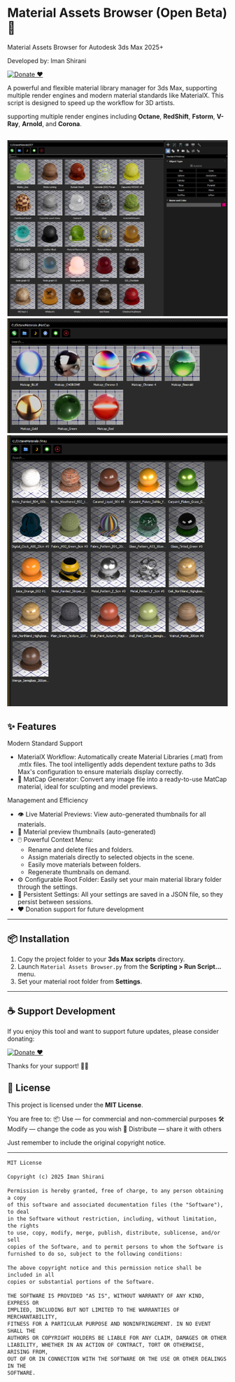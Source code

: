 # Material Assets Browser (Open Beta) 🚀
Material Assets Browser for Autodesk 3ds Max 2025+

Developed by: Iman Shirani

[![Donate ❤️](https://img.shields.io/badge/Donate-PayPal-blue.svg)](https://www.paypal.com/donate/?hosted_button_id=LAMNRY6DDWDC4)


A powerful and flexible material library manager for 3ds Max, supporting multiple render engines and modern material standards like MaterialX. This script is designed to speed up the workflow for 3D artists.

supporting multiple render engines including **Octane**, **RedShift**, **Fstorm**, **V-Ray**, **Arnold**, and **Corona**.

![screenshot](etc/screenshots/overview.jpg)
![screenshot](etc/screenshots/MatCap.png)
![screenshot](etc/screenshots/Vray.png)
---

## ✨ Features

Modern Standard Support
- MaterialX Workflow: Automatically create Material Libraries (.mat) from .mtlx files. The tool intelligently adds dependent texture paths to 3ds Max's configuration to ensure materials display correctly.
- 🎡 MatCap Generator: Convert any image file into a ready-to-use MatCap material, ideal for sculpting and model previews.

Management and Efficiency
- 👁️ Live Material Previews: View auto-generated thumbnails for all materials.
- 🎨 Material preview thumbnails (auto-generated)
- 🖱️ Powerful Context Menu:
  - Rename and delete files and folders.
  - Assign materials directly to selected objects in the scene.
  - Easily move materials between folders.
  - Regenerate thumbnails on demand.
- ⚙️ Configurable Root Folder: Easily set your main material library folder through the settings.
- 💾 Persistent Settings: All your settings are saved in a JSON file, so they persist between sessions.
- ❤️ Donation support for future development

---

## 📦 Installation

1. Copy the project folder to your **3ds Max scripts** directory.
2. Launch `Material Assets Browser.py` from the **Scripting > Run Script...** menu.
3. Set your material root folder from **Settings**.

---

## ☕ Support Development

If you enjoy this tool and want to support future updates, please consider donating:

[![Donate ❤️](https://img.shields.io/badge/Donate-PayPal-blue.svg)](https://www.paypal.com/donate/?hosted_button_id=LAMNRY6DDWDC4)

Thanks for your support! 🙏✨

## 📜 License

This project is licensed under the **MIT License**.

You are free to:
📦 Use — for commercial and non-commercial purposes
🛠️ Modify — change the code as you wish
🚀 Distribute — share it with others

Just remember to include the original copyright notice.

---

```
MIT License

Copyright (c) 2025 Iman Shirani

Permission is hereby granted, free of charge, to any person obtaining a copy
of this software and associated documentation files (the "Software"), to deal
in the Software without restriction, including, without limitation, the rights
to use, copy, modify, merge, publish, distribute, sublicense, and/or sell
copies of the Software, and to permit persons to whom the Software is
furnished to do so, subject to the following conditions:

The above copyright notice and this permission notice shall be included in all
copies or substantial portions of the Software.

THE SOFTWARE IS PROVIDED "AS IS", WITHOUT WARRANTY OF ANY KIND, EXPRESS OR
IMPLIED, INCLUDING BUT NOT LIMITED TO THE WARRANTIES OF MERCHANTABILITY,
FITNESS FOR A PARTICULAR PURPOSE AND NONINFRINGEMENT. IN NO EVENT SHALL THE
AUTHORS OR COPYRIGHT HOLDERS BE LIABLE FOR ANY CLAIM, DAMAGES OR OTHER
LIABILITY, WHETHER IN AN ACTION OF CONTRACT, TORT OR OTHERWISE, ARISING FROM,
OUT OF OR IN CONNECTION WITH THE SOFTWARE OR THE USE OR OTHER DEALINGS IN THE
SOFTWARE.
```


